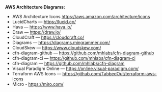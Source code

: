 **AWS Architecture Diagrams:**

- AWS Architecture Icons https://aws.amazon.com/architecture/icons
- LucidCharts — https://lucid.co/
- Hava — https://www.hava.io/
- Draw — https://draw.io/
- CloudCraft — https://cloudcraft.co/
- Diagrams — https://diagrams.mingrammer.com/
- CloudSkew — https://www.cloudskew.com/
- cfn-diagram-github — https://github.com/mhlabs/cfn-diagram-github
- cfn-diagram-ci — https://github.com/mhlabs/cfn-diagram-ci
- cfn-diagram — https://github.com/mhlabs/cfn-diagram
- Visual Paradigm Online — https://online.visual-paradigm.com/
- Terraform AWS Icons — https://github.com/TabbedOut/terraform-aws-icons
- Micro - https://miro.com/
